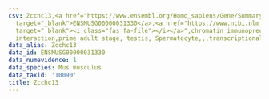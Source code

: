 ```yaml
---
csv: Zcchc13,<a href="https://www.ensembl.org/Homo_sapiens/Gene/Summary?db=core;g=ENSMUSG00000031330"
  target="_blank">ENSMUSG00000031330</a>,<a href="https://www.ncbi.nlm.nih.gov/pubmed/25450459"
  target="_blank"><i class="fas fa-file"></i></a>",chromatin immunoprecipitation assay,direct
  interaction,prime adult stage, testis, Spermatocyte,,,transcriptional regulation,
data_alias: Zcchc13
data_id: ENSMUSG00000031330
data_numevidence: 1
data_species: Mus musculus
data_taxid: '10090'
title: Zcchc13
---
```


